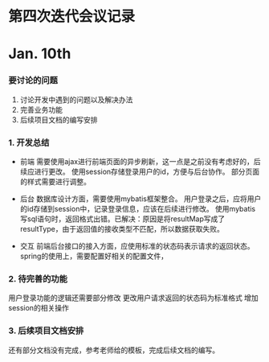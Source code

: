 # 第四次迭代会议记录
# Jan. 10th
### 要讨论的问题
  1. 讨论开发中遇到的问题以及解决办法
  2. 完善业务功能
  3. 后续项目文档的编写安排
  
### 1. 开发总结
   - 前端
   需要使用ajax进行前端页面的异步刷新，这一点是之前没有考虑好的，后续应进行更改。
   使用session存储登录用户的id，方便与后台协作。
   部分页面的样式需要进行调整。
   
   - 后台
   数据库设计方面，需要使用mybatis框架整合。
   用户登录之后，应将用户的id存储到session中，记录登录信息，应该在后续进行修改。
   使用mybatis写sql语句时，返回格式出错。已解决：原因是将resultMap写成了resultType，由于返回值的接收类型不匹配，所以数据获取失败。
   
   - 交互
   前端后台接口的接入方面，应使用标准的状态码表示请求的返回状态。
   spring的使用上，需要配置好相关的配置文件，

### 2. 待完善的功能
   用户登录功能的逻辑还需要部分修改
   更改用户请求返回的状态码为标准格式
   增加session的相关操作

### 3. 后续项目文档安排
   还有部分文档没有完成，参考老师给的模板，完成后续文档的编写。

